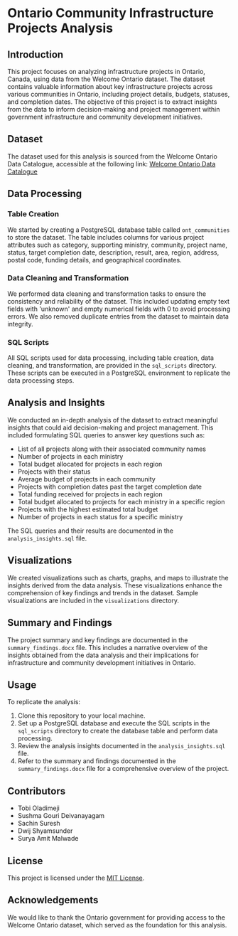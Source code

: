 # Ontario Community Infrastructure Projects Analysis

## Introduction

This project focuses on analyzing infrastructure projects in Ontario, Canada, using data from the Welcome Ontario dataset. The dataset contains valuable information about key infrastructure projects across various communities in Ontario, including project details, budgets, statuses, and completion dates. The objective of this project is to extract insights from the data to inform decision-making and project management within government infrastructure and community development initiatives.

## Dataset

The dataset used for this analysis is sourced from the Welcome Ontario Data Catalogue, accessible at the following link: [Welcome Ontario Data Catalogue](https://data.ontario.ca/dataset/ontario-builds-key-infrastructure-projects/resource/36f92c5b-0c8b-4a4b-b4c5-d15a43894297)

## Data Processing

### Table Creation

We started by creating a PostgreSQL database table called `ont_communities` to store the dataset. The table includes columns for various project attributes such as category, supporting ministry, community, project name, status, target completion date, description, result, area, region, address, postal code, funding details, and geographical coordinates.

### Data Cleaning and Transformation

We performed data cleaning and transformation tasks to ensure the consistency and reliability of the dataset. This included updating empty text fields with 'unknown' and empty numerical fields with 0 to avoid processing errors. We also removed duplicate entries from the dataset to maintain data integrity.

### SQL Scripts

All SQL scripts used for data processing, including table creation, data cleaning, and transformation, are provided in the `sql_scripts` directory. These scripts can be executed in a PostgreSQL environment to replicate the data processing steps.

## Analysis and Insights

We conducted an in-depth analysis of the dataset to extract meaningful insights that could aid decision-making and project management. This included formulating SQL queries to answer key questions such as:

- List of all projects along with their associated community names
- Number of projects in each ministry
- Total budget allocated for projects in each region
- Projects with their status
- Average budget of projects in each community
- Projects with completion dates past the target completion date
- Total funding received for projects in each region
- Total budget allocated to projects for each ministry in a specific region
- Projects with the highest estimated total budget
- Number of projects in each status for a specific ministry

The SQL queries and their results are documented in the `analysis_insights.sql` file.

## Visualizations

We created visualizations such as charts, graphs, and maps to illustrate the insights derived from the data analysis. These visualizations enhance the comprehension of key findings and trends in the dataset. Sample visualizations are included in the `visualizations` directory.

## Summary and Findings

The project summary and key findings are documented in the `summary_findings.docx` file. This includes a narrative overview of the insights obtained from the data analysis and their implications for infrastructure and community development initiatives in Ontario.

## Usage

To replicate the analysis:

1. Clone this repository to your local machine.
2. Set up a PostgreSQL database and execute the SQL scripts in the `sql_scripts` directory to create the database table and perform data processing.
3. Review the analysis insights documented in the `analysis_insights.sql` file.
4. Refer to the summary and findings documented in the `summary_findings.docx` file for a comprehensive overview of the project.

## Contributors

- Tobi Oladimeji
- Sushma Gouri Deivanayagam
- Sachin Suresh
- Dwij Shyamsunder
- Surya Amit Malwade

## License

This project is licensed under the [MIT License](LICENSE).

## Acknowledgements

We would like to thank the Ontario government for providing access to the Welcome Ontario dataset, which served as the foundation for this analysis.
